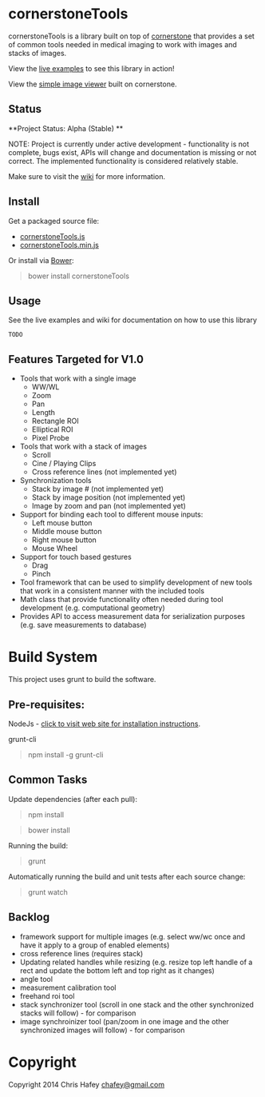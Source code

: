 cornerstoneTools
================

cornerstoneTools is a library built on top of [cornerstone](https://github.com/chafey/cornerstone) that provides
a set of common tools needed in medical imaging to work with images and stacks of images.

View the [live examples](https://rawgithub.com/chafey/cornerstoneTools/master/examples/index.html) to see this
library in action!

View the [simple image viewer](http://chafey.github.io/cornerstoneDemo/) built on cornerstone.

Status
------

**Project Status: Alpha (Stable) **

NOTE: Project is currently under active development - functionality is not complete, bugs exist,
APIs will change and documentation is missing or not correct.  The implemented functionality is considered
relatively stable.

Make sure to visit the [wiki](https://github.com/chafey/cornerstoneTools/wiki) for more information.


Install
-------

Get a packaged source file:

* [cornerstoneTools.js](https://raw.githubusercontent.com/chafey/cornerstoneTools/master/dist/cornerstoneTools.js)
* [cornerstoneTools.min.js](https://raw.githubusercontent.com/chafey/cornerstoneTools/master/dist/cornerstoneTools.min.js)

Or install via [Bower](http://bower.io/):

> bower install cornerstoneTools

Usage
-------

See the live examples and wiki for documentation on how to use this library

```
TODO
```

Features Targeted for V1.0
--------------------------

* Tools that work with a single image
  * WW/WL
  * Zoom
  * Pan
  * Length
  * Rectangle ROI
  * Elliptical ROI
  * Pixel Probe
* Tools that work with a stack of images
  * Scroll
  * Cine / Playing Clips
  * Cross reference lines (not implemented yet)
* Synchronization tools
  * Stack by image # (not implemented yet)
  * Stack by image position (not implemented yet)
  * Image by zoom and pan (not implemented yet)
* Support for binding each tool to different mouse inputs:
  * Left mouse button
  * Middle mouse button
  * Right mouse button
  * Mouse Wheel
* Support for touch based gestures
  * Drag
  * Pinch
* Tool framework that can be used to simplify development of new tools that work in a consistent manner with the included
  tools
* Math class that provide functionality often needed during tool development (e.g. computational geometry)
* Provides API to access measurement data for serialization purposes (e.g. save measurements to database)

Build System
============

This project uses grunt to build the software.

Pre-requisites:
---------------

NodeJs - [click to visit web site for installation instructions](http://nodejs.org).

grunt-cli

> npm install -g grunt-cli

Common Tasks
------------

Update dependencies (after each pull):
> npm install

> bower install

Running the build:
> grunt

Automatically running the build and unit tests after each source change:
> grunt watch

Backlog
------------

* framework support for multiple images (e.g. select ww/wc once and have it apply to a group of enabled elements)
* cross reference lines (requires stack)
* Updating related handles while resizing (e.g. resize top left handle of a rect and update the bottom left and top right as it changes)
* angle tool
* measurement calibration tool
* freehand roi tool
* stack synchronizer tool (scroll in one stack and the other synchronized stacks will follow) - for comparison
* image synchroinizer tool (pan/zoom in one image and the other synchronized images will follow) - for comparison

Copyright
============
Copyright 2014 Chris Hafey [chafey@gmail.com](mailto:chafey@gmail.com)